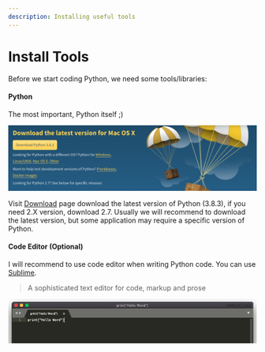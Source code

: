 ```yaml
---
description: Installing useful tools
---
```


# Install Tools

Before we start coding Python, we need some tools/libraries:

#### Python 

The most important, Python itself ;\)

![](.gitbook/assets/image%20%282%29.png)

Visit [Download](https://www.python.org/downloads/) page download the latest version of Python \(3.8.3\), if you need 2.X version, download 2.7. Usually we will recommend to download the latest version, but some application may require a specific version of Python.



#### Code Editor \(Optional\)

I will recommend to use code editor when writing Python code. You can use [Sublime](https://www.sublimetext.com/).

> A sophisticated text editor for code, markup and prose

![](.gitbook/assets/image%20%286%29.png)

